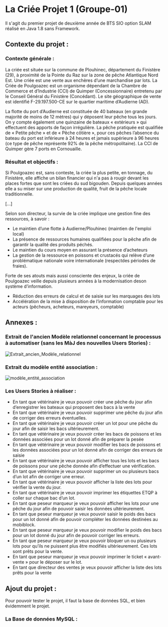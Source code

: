 # La Criée Projet 1 (Groupe-01)

Il s'agit du premier projet de deuxième année de BTS SIO option SLAM réalisé en Java 1.8 sans Framework.

## Contexte du projet :

### Contexte générale :

La criée est située sur la commune de Plouhinec, département du Finistère (29), à proximité de la Pointe du Raz sur la zone de pêche Atlantique Nord Est. Une criée est une vente aux enchères d’une marchandise par lots. La Criée de Poulgoazec est un organisme dépendant de la Chambre de Commerce et d’Industrie (CCI) de Quimper (Concessionnaire) entretenu par le Conseil Général du Finistère (Concédant). Le site géographique de vente est identifié F-29.197.500-CE sur le quartier maritime d’Audierne (AD). 

La flotte du port d’Audierne est constituée de 40 bateaux (en grande majorité de moins de 12 mètres) qui y déposent leur pêche tous les jours. On y compte également une quinzaine de bateaux « extérieurs » qui effectuent des apports de façon irrégulière. La pêche pratiquée est qualifiée de « Petite pêche » et de « Pêche côtière », pour ces pêches l’absence du bateau du port est inférieure à 24 heures et jamais supérieure à 96 heures (ce type de pêche représente 92% de la pêche métropolitaine). La CCI de Quimper gère 7 ports en Cornouaille.

### Résultat et objectifs :

Si Poulgoazec est, sans conteste, la criée la plus petite, en tonnage, du Finistère, elle affiche un bilan financier qui n'a pas à rougir
devant les places fortes que sont les criées du sud bigouden. Depuis quelques années elle a su miser sur une production de qualité,
fruit de la pêche locale traditionnelle.

[...]

Selon son directeur, la survie de la criée implique une gestion fine des ressources, à savoir :

- Le maintien d’une flotte à Audierne/Plouhinec (maintien de l'emploi local)
- La présence de ressources humaines qualifiées pour la pêche afin de garantir la qualité des produits péchés.
- Le maintien du cours moyen en assurant la présence d’acheteurs
- La gestion de la ressource en poissons et crustacés qui relève d’une problématique nationale voire internationale (respectdes périodes de fraies).

Forte de ses atouts mais aussi consciente des enjeux, la criée de Poulgoazec veille depuis plusieurs années à la modernisation deson système d’information.

- Réduction des erreurs de calcul et de saisie sur les marquages des lots
- Accélération de la mise à disposition de l’information comptable pour les acteurs (pêcheurs, acheteurs, mareyeurs, comptable)

## Annexes :

### Extrait de l'ancien Modèle relationnel concernant le processus à automatiser (sans les MàJ des nouvelles Users Stories) :

![Extrait_ancien_Modèle_relationnel](https://github.com/MwoaA-a/LaCrieeProjet1/assets/145756714/75408d79-3888-4f07-a493-c3cfa463848b)

### Extrait du modèle entité association :

![modèle_entité_association](https://github.com/MwoaA-a/LaCrieeProjet1/assets/145756714/e0d51518-44ce-4677-a506-35d89a10a578)

### Les Users Stories à réaliser :

- En tant que vétérinaire je veux pouvoir créer une pêche du jour afin d’enregistrer les bateaux qui proposent des bacs à la vente
- En tant que vétérinaire je veux pouvoir supprimer une pêche du jour afin de corriger des erreurs éventuelles.
- En tant que vétérinaire je veux pouvoir créer un lot pour une pêche du jour afin de saisir les bacs ultérieurement.
- En tant que vétérinaire je veux pouvoir créer les bacs de poissons et les données associées pour un lot donné afin de préparer la pesée
- En tant que vétérinaire je veux pouvoir modifier les bacs de poissons et les données associées pour un lot donné afin de corriger des erreurs de saisie
- En tant que vétérinaire je veux pouvoir afficher tous les lots et les bacs de poissons pour une pêche donnée afin d’effectuer une vérification.
- En tant que vétérinaire je veux pouvoir supprimer un ou plusieurs bacs d’un lot afin de corriger une erreur.
- En tant que vétérinaire je veux pouvoir afficher la liste des lots pour vérifier la vente du jour.
- En tant que vétérinaire je veux pouvoir imprimer les étiquettes ETQP à coller sur chaque bac d’un lot.
- En tant que peseur marqueur je veux pouvoir afficher les lots pour une pêche du jour afin de pouvoir saisir les données ultérieurement.
- En tant que peseur marqueur je veux pouvoir saisir le poids des bacs pour un lot donné afin de pouvoir compléter les données destinées au mobiblock.
- En tant que peseur marqueur je veux pouvoir modifier le poids des bacs pour un lot donné du jour afin de pouvoir corriger les erreurs.
- En tant que peseur marqueur je veux pouvoir bloquer un ou plusieurs lots pour qu’ils ne puissent plus être modifiés ultérieurement. Ces lots sont prêts pour la vente.
- En tant que peseur marqueur je veux pouvoir imprimer le ticket « avant-vente » pour le déposer sur le lot.
- En tant que directeur des ventes je veux pouvoir afficher la liste des lots prêts pour la vente

## Ajout du projet :

Pour pouvoir tester le projet, il faut la base de données SQL, et bien évidemment le projet.

### La Base de données MySQL :

